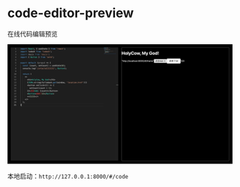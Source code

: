# code-editor-preview

在线代码编辑预览

![预览图](./code-editor-preview.png)

本地启动：`http://127.0.0.1:8000/#/code`

